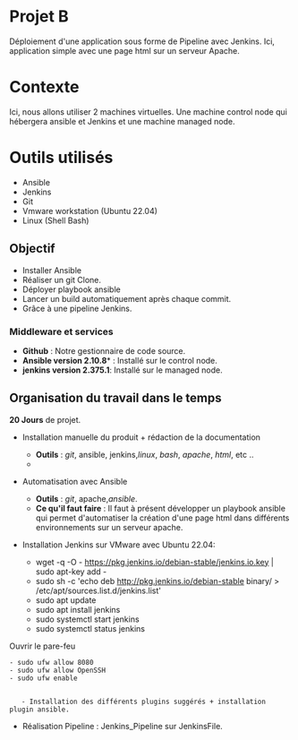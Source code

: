 # Projet B

Déploiement d'une application sous forme de Pipeline avec Jenkins.
Ici, application simple avec une page html sur un serveur Apache.

# Contexte
Ici, nous allons utiliser 2 machines virtuelles. Une machine control node qui hébergera ansible et Jenkins et une machine managed node.


# Outils utilisés

 -   Ansible
 -  Jenkins
 -   Git
 -   Vmware workstation (Ubuntu 22.04)
 -   Linux (Shell Bash)

## Objectif

 - Installer Ansible
 - Réaliser un git Clone.
 - Déployer playbook ansible 
 - Lancer un build automatiquement après chaque commit.
 - Grâce à une pipeline Jenkins.

### Middleware et services

-   **Github** : Notre gestionnaire de code source.
-   **Ansible version 2.10.8*** : Installé sur le control node.
-  **jenkins version 2.375.1**: Installé sur le managed node.

## Organisation du travail dans le temps

**20 Jours** de projet. 

-   Installation manuelle du produit + rédaction de la documentation
    -   **Outils** : _git_, ansible, jenkins,_linux_, _bash_, _apache_, _html_, etc ..
    - 
-   Automatisation avec Ansible
    -   **Outils** : _git_, apache,_ansible_.
    -   **Ce qu'il faut faire** : Il faut à présent développer un playbook ansible qui permet d'automatiser la création d'une page html dans différents environnements sur un serveur apache.
  
-   Installation Jenkins sur VMware avec Ubuntu 22.04:

    -   wget -q -O - https://pkg.jenkins.io/debian-stable/jenkins.io.key | sudo apt-key add -
    - sudo sh -c 'echo deb http://pkg.jenkins.io/debian-stable binary/ > /etc/apt/sources.list.d/jenkins.list'
    - sudo apt update
    - sudo apt install jenkins
    - sudo systemctl start jenkins
    - sudo systemctl status jenkins

  Ouvrir le pare-feu 

    - sudo ufw allow 8080
    - sudo ufw allow OpenSSH
    - sudo ufw enable
        
        
       - Installation des différents plugins suggérés + installation plugin ansible.
       
- Réalisation Pipeline : Jenkins_Pipeline sur JenkinsFile.